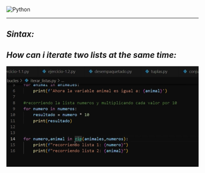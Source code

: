 ![Python](https://encrypted-tbn0.gstatic.com/images?q=tbn:ANd9GcTuvgFYmiGch3e9tzivxe0zoNnhwDlZMl3aSA&usqp=CAU)

---

## ***Sintax:***



## ***How can i iterate two lists at the same time:***

<img src ="https://github.com/jegomezV/Python-Study/blob/master/-/images/zip.png?raw=true">

